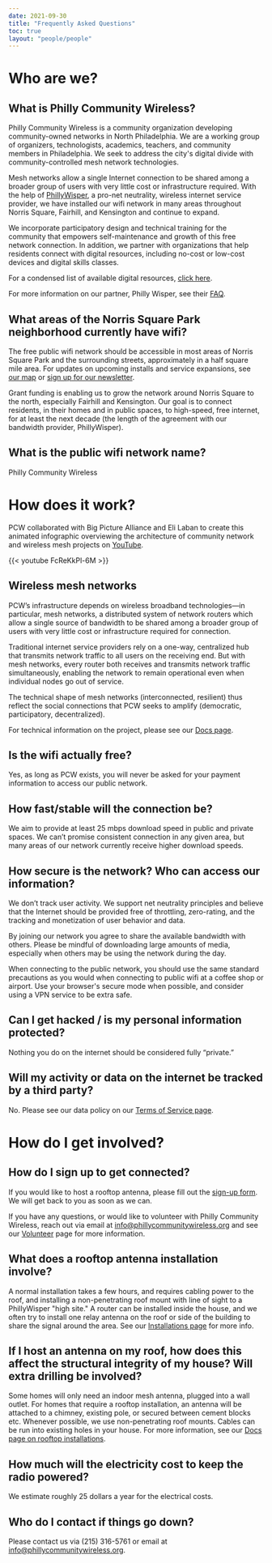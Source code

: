 ```yaml
---
date: 2021-09-30
title: "Frequently Asked Questions"
toc: true
layout: "people/people"
---
```


# Who are we?

## What is Philly Community Wireless?

Philly Community Wireless is a community organization developing community-owned networks in North Philadelphia. We are a working group of organizers, technologists, academics, teachers, and community members in Philadelphia. We seek to address the city's digital divide with community-controlled mesh network technologies.  

Mesh networks allow a single Internet connection to be shared among a broader group of users with very little cost or infrastructure required. With the help of [PhillyWisper](https://phillywisper.net), a pro-net neutrality, wireless internet service provider, we have installed our wifi network in many areas throughout Norris Square, Fairhill, and Kensington and continue to expand. 

We incorporate participatory design and technical training for the community that empowers self-maintenance and growth of this free network connection. In addition, we partner with organizations that help residents connect with digital resources, including no-cost or low-cost devices and digital skills classes.  

For a condensed list of available digital resources, [click here](https://phillycommunitywireless.org/resources/).

For more information on our partner, Philly Wisper, see their [FAQ](https://phillywisper.net/faq/).

## What areas of the Norris Square Park neighborhood currently have wifi?

The free public wifi network should be accessible in most areas of Norris Square Park and the surrounding streets, approximately in a half square mile area. For updates on upcoming installs and service expansions, see [our map](https://phillycommunitywireless.github.io/pcwnetworkmap/) or [sign up for our newsletter](https://phillycommunitywireless.us5.list-manage.com/subscribe?u=7a97e4278a5833f5505a85940&id=6af414f631).

Grant funding is enabling us to grow the network around Norris Square to the north, especially Fairhill and Kensington. Our goal is to connect residents, in their homes and in public spaces, to high-speed, free internet, for at least the next decade (the length of the agreement with our bandwidth provider, PhillyWisper).

## What is the public wifi network name?

Philly Community Wireless

# How does it work?

PCW collaborated with Big Picture Alliance and Eli Laban to create this animated infographic overviewing the architecture of community network and wireless mesh projects on [YouTube](https://www.youtube.com/embed/nmuGwgVoAgI).

{{< youtube FcReKkPl-6M >}}
    
## Wireless mesh networks

PCW’s infrastructure depends on wireless broadband technologies—in particular, mesh networks, a distributed system of network routers which allow a single source of bandwidth to be shared among a broader group of users with very little cost or infrastructure required for connection.

Traditional internet service providers rely on a one-way, centralized hub that transmits network traffic to all users on the receiving end. But with mesh networks, every router both receives and transmits network traffic simultaneously, enabling the network to remain operational even when individual nodes go out of service.

The technical shape of mesh networks (interconnected, resilient) thus reflect the social connections that PCW seeks to amplify (democratic, participatory, decentralized).

For technical information on the project, please see our [Docs page](https://docs.phillycommunitywireless.org/en/latest/).

## Is the wifi actually free?

Yes, as long as PCW exists, you will never be asked for your payment information to access our public network.

## How fast/stable will the connection be?

We aim to provide at least 25 mbps download speed in public and private spaces. We can’t promise consistent connection in any given area, but many areas of our network currently receive higher download speeds.

## How secure is the network? Who can access our information?

We don’t track user activity. We support net neutrality principles and believe that the Internet should be provided free of throttling, zero-rating, and the tracking and monetization of user behavior and data.

By joining our network you agree to share the available bandwidth with others. Please be mindful of downloading large amounts of media, especially when others may be using the network during the day. 

When connecting to the public network, you should use the same standard precautions as you would when connecting to public wifi at a coffee shop or airport. Use your browser's secure mode when possible, and consider using a VPN service to be extra safe.

## Can I get hacked / is my personal information protected?

Nothing you do on the internet should be considered fully “private.”

## Will my activity or data on the internet be tracked by a third party?

No. Please see our data policy on our [Terms of Service page](https://phillycommunitywireless.org/termsofservice/).

# How do I get involved?

## How do I sign up to get connected?

If you would like to host a rooftop antenna, please fill out the [sign-up form](https://tally.so/r/mR8VM9). We will get back to you as soon as we can.

If you have any questions, or would like to volunteer with Philly Community Wireless, reach out via email at info@phillycommunitywireless.org and see our [Volunteer](https://phillycommunitywireless.org/volunteer/) page for more information.

## What does a rooftop antenna installation involve?

A normal installation takes a few hours, and requires cabling power to the roof, and installing a non-penetrating roof mount with line of sight to a PhillyWisper "high site." A router can be installed inside the house, and we often try to install one relay antenna on the roof or side of the building to share the signal around the area. See our [Installations page](https://docs.phillycommunitywireless.org/en/latest/installations/) for more info.

## If I host an antenna on my roof, how does this affect the structural integrity of my house? Will extra drilling be involved?

Some homes will only need an indoor mesh antenna, plugged into a wall outlet. For homes that require a rooftop installation, an antenna will be attached to a chimney, existing pole, or secured between cement blocks etc. Whenever possible, we use non-penetrating roof mounts. Cables can be run into existing holes in your house. For more information, see our [Docs page on rooftop installations](https://docs.phillycommunitywireless.org/en/latest/rooftop%20installation/).

## How much will the electricity cost to keep the radio powered?

We estimate roughly 25 dollars a year for the electrical costs.

## Who do I contact if things go down?

Please contact us via (215) 316-5761 or email at info@phillycommunitywireless.org.
